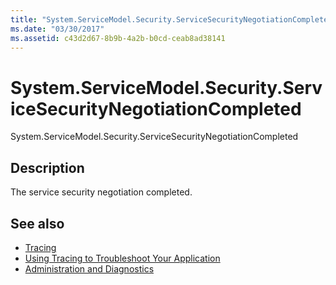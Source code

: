 ```yaml
---
title: "System.ServiceModel.Security.ServiceSecurityNegotiationCompleted"
ms.date: "03/30/2017"
ms.assetid: c43d2d67-8b9b-4a2b-b0cd-ceab8ad38141
---
```

# System.ServiceModel.Security.ServiceSecurityNegotiationCompleted
System.ServiceModel.Security.ServiceSecurityNegotiationCompleted  
  
## Description  
 The service security negotiation completed.  
  
## See also
- [Tracing](../../../../../docs/framework/wcf/diagnostics/tracing/index.md)
- [Using Tracing to Troubleshoot Your Application](../../../../../docs/framework/wcf/diagnostics/tracing/using-tracing-to-troubleshoot-your-application.md)
- [Administration and Diagnostics](../../../../../docs/framework/wcf/diagnostics/index.md)

